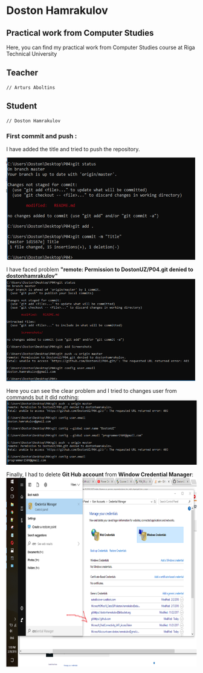 # Doston Hamrakulov

## Practical work from Computer Studies
  
Here, you can find my practical work from Computer Studies course at Riga Technical University


## Teacher
```[artursaboltins]
// Arturs Aboltins 
```
## Student
```[dostonhamrakulov]
// Doston Hamrakulov 
```

### First commit and push :

I have added the title and tried to push the repository.

<img width="500px" height="270px" src="https://github.com/DostonUZ/P04/blob/master/Screenshots/images_1.PNG" />

I have faced problem <b>"remote: Permission to DostonUZ/P04.git denied to dostonhamrakulov"</b>
<img width="500px" height="270px" src="https://github.com/DostonUZ/P04/blob/master/Screenshots/images_2.PNG" />

Here you can see the clear problem and I tried to changes user from commands but it did nothing:
<img width="510px" height="170px" src="https://github.com/DostonUZ/P04/blob/master/Screenshots/images_3.PNG" />


Finally, I had to delete <b> Git Hub account</b> from <b>Window Credential Manager</b>:
<img width="900px" height="500px" src="https://github.com/DostonUZ/P04/blob/master/Screenshots/images_4.PNG" />